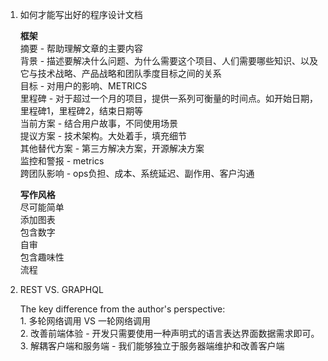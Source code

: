 1. 如何才能写出好的程序设计文档

      **框架**  
      摘要 - 帮助理解文章的主要内容        
      背景 - 描述要解决什么问题、为什么需要这个项目、人们需要哪些知识、以及它与技术战略、产品战略和团队季度目标之间的关系  
      目标 - 对用户的影响、METRICS  
      里程碑 - 对于超过一个月的项目，提供一系列可衡量的时间点。如开始日期，里程碑1，里程碑2，结束日期等    
      当前方案 - 结合用户故事，不同使用场景  
      提议方案 - 技术架构。大处着手，填充细节  
      其他替代方案 - 第三方解决方案，开源解决方案  
      监控和警报 - metrics  
      跨团队影响 - ops负担、成本、系统延迟、副作用、客户沟通  
      
      **写作风格**  
      尽可能简单  
      添加图表  
      包含数字  
      自审  
      包含趣味性  
      流程  
      
      
      
2. REST VS. GRAPHQL

      The key difference from the author's perspective:  
        1. 多轮网络调用 VS 一轮网络调用  
        2. 改善前端体验 - 开发只需要使用一种声明式的语言表达界面数据需求即可。  
        3. 解耦客户端和服务端 - 我们能够独立于服务器端维护和改善客户端  
      
      
      
     
      
